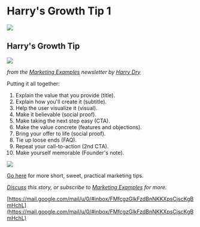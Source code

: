 # Harry's Growth Tip 1
![](https://fonts.gstatic.com/s/e/notoemoji/13.1.1/1f9e0/32.png)

## Harry's Growth Tip

![](https://ci4.googleusercontent.com/proxy/yNL60eoS8OcRhQi4DjV0ipxWxvJc9NKvvBDUERPNbx2Fj18epxyrjIlFAUqGCiekPKyCU1qTr4UvfQaWESO_Zw=s0-d-e1-ft#https://i.ibb.co/TcL9Ys0/harry-growth-tip.jpg)

_from the [Marketing Examples](https://click.convertkit-mail4.com/8kur5rlx70hohrgz8rbk/l2hehmhol3vvkqu6/aHR0cHM6Ly93d3cuaW5kaWVoYWNrZXJzLmNvbS9zZXJpZXMvbWFya2V0aW5nLWV4YW1wbGVzP3V0bV9zb3VyY2U9aW5kaWUtaGFja2Vycy1lbWFpbHMmdXRtX2NhbXBhaWduPWloLW5ld3NsZXR0ZXImdXRtX21lZGl1bT1lbWFpbA==) newsletter by [Harry Dry](https://click.convertkit-mail4.com/8kur5rlx70hohrgz8rbk/e0hph7hk70wwnoa8/aHR0cHM6Ly90d2l0dGVyLmNvbS9oYXJyeWRyeQ==)_

Putting it all together:

1.  Explain the value that you provide (title).
2.  Explain how you'll create it (subtitle).
3.  Help the user visualize it (visual).
4.  Make it believable (social proof).
5.  Make taking the next step easy (CTA).
6.  Make the value concrete (features and objections).
7.  Bring your offer to life (social proof).
8.  Tie up loose ends (FAQ).
9.  Repeat your call-to-action (2nd CTA).
10. Make yourself memorable (Founder's note).

![](https://ci4.googleusercontent.com/proxy/yhvurKlPwWOhCmFQyQzKsFW8WyCcK1P29QZEldib53-TuAs3rP66aloeFetICqKR3-WT3XyQ2ZjxrL-ZRV17jDPoDNCl7iWMl3ImD8s3InmZL2ml=s0-d-e1-ft#https://i.ibb.co/sJV91rX/Screen-Shot-2021-10-06-at-4-30-57-PM.png)

[Go here](https://click.convertkit-mail4.com/8kur5rlx70hohrgz8rbk/owhkhqh4wrll8mhv/aHR0cHM6Ly9tYXJrZXRpbmdleGFtcGxlcy5jb20=) for more short, sweet, practical marketing tips.

_[Discuss](https://click.convertkit-mail4.com/8kur5rlx70hohrgz8rbk/p8heh9h94z557qiq/aHR0cHM6Ly93d3cuaW5kaWVoYWNrZXJzLmNvbS9wb3N0L215LXN0ZXAtYnktc3RlcC1ndWlkZS10by1sYW5kaW5nLXBhZ2VzLXRoYXQtY29udmVydC05ZGFlZmIyMDY0P3V0bV9zb3VyY2U9aW5kaWUtaGFja2Vycy1lbWFpbHMmdXRtX2NhbXBhaWduPWloLW5ld3NsZXR0ZXImdXRtX21lZGl1bT1lbWFpbA==) this story, or subscribe to [Marketing Examples](https://click.convertkit-mail4.com/8kur5rlx70hohrgz8rbk/l2hehmhol3vvkqu6/aHR0cHM6Ly93d3cuaW5kaWVoYWNrZXJzLmNvbS9zZXJpZXMvbWFya2V0aW5nLWV4YW1wbGVzP3V0bV9zb3VyY2U9aW5kaWUtaGFja2Vycy1lbWFpbHMmdXRtX2NhbXBhaWduPWloLW5ld3NsZXR0ZXImdXRtX21lZGl1bT1lbWFpbA==) for more._

 [https://mail.google.com/mail/u/0/#inbox/FMfcgzGlkFzdBnNKKXpsCjscKgBmHchL](https://mail.google.com/mail/u/0/#inbox/FMfcgzGlkFzdBnNKKXpsCjscKgBmHchL)
